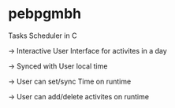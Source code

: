 # pebpgmbh
Tasks Scheduler in C

-> Interactive User Interface for activites in a day

-> Synced with User local time

-> User can set/sync Time on runtime

-> User can add/delete activites on runtime 
